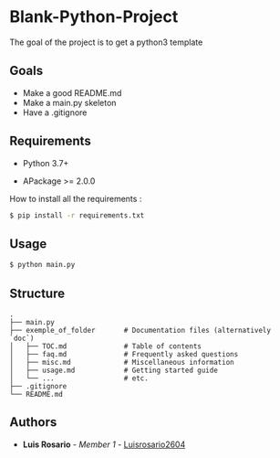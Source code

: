 # Blank-Python-Project

The goal of the project is to get a python3 template

## Goals

- Make a good README.md
- Make a main.py skeleton
- Have a .gitignore

## Requirements

* Python 3.7+


* APackage >= 2.0.0

How to install all the requirements :
```bash
$ pip install -r requirements.txt
```

## Usage

```bash
$ python main.py
```

## Structure

    .
    ├── main.py
    ├── exemple_of_folder       # Documentation files (alternatively `doc`)
    │   ├── TOC.md              # Table of contents
    │   ├── faq.md              # Frequently asked questions
    │   ├── misc.md             # Miscellaneous information
    │   ├── usage.md            # Getting started guide
    │   └── ...                 # etc.
    ├── .gitignore
    └── README.md

## Authors

* **Luis Rosario** - *Member 1* - [Luisrosario2604](https://github.com/Luisrosario2604)
